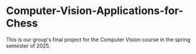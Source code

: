 # Computer-Vision-Applications-for-Chess
This is our group's final project for the Computer Vision course in the spring semester of 2025.
